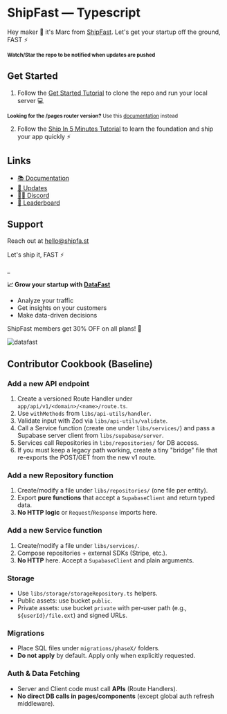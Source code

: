 # ShipFast — Typescript

Hey maker 👋 it's Marc from [ShipFast](https://shipfa.st/docs). Let's get your startup off the ground, FAST ⚡️

<sub>**Watch/Star the repo to be notified when updates are pushed**</sub>

## Get Started

1. Follow the [Get Started Tutorial](https://shipfa.st/docs) to clone the repo and run your local server 💻

<sub>**Looking for the /pages router version?** Use this [documentation](https://shipfa.st/docs-old) instead</sub>

2. Follow the [Ship In 5 Minutes Tutorial](https://shipfa.st/docs/tutorials/ship-in-5-minutes) to learn the foundation and ship your app quickly ⚡️

## Links

-   [📚 Documentation](https://shipfa.st/docs)
-   [📣 Updates](https://shipfast.beehiiv.com/)
-   [🧑‍💻 Discord](https://shipfa.st/dashboard)
-   [🥇 Leaderboard](https://shipfa.st/leaderboard)

## Support

Reach out at hello@shipfa.st

Let's ship it, FAST ⚡️

\_

**📈 Grow your startup with [DataFast](https://datafa.st?ref=shipfast_readme)**

-   Analyze your traffic
-   Get insights on your customers
-   Make data-driven decisions

ShipFast members get 30% OFF on all plans! 🎁

![datafast](https://github.com/user-attachments/assets/2a9710f8-9a39-4593-b4bf-9ee933529870)

## Contributor Cookbook (Baseline)

### Add a new API endpoint
1. Create a versioned Route Handler under `app/api/v1/<domain>/<name>/route.ts`.
2. Use `withMethods` from `libs/api-utils/handler`.
3. Validate input with Zod via `libs/api-utils/validate`.
4. Call a Service function (create one under `libs/services/`) and pass a Supabase server client from `libs/supabase/server`.
5. Services call Repositories in `libs/repositories/` for DB access.
6. If you must keep a legacy path working, create a tiny "bridge" file that re-exports the POST/GET from the new v1 route.

### Add a new Repository function
1. Create/modify a file under `libs/repositories/` (one file per entity).
2. Export **pure functions** that accept a `SupabaseClient` and return typed data.
3. **No HTTP logic** or `Request`/`Response` imports here.

### Add a new Service function
1. Create/modify a file under `libs/services/`.
2. Compose repositories + external SDKs (Stripe, etc.).
3. **No HTTP** here. Accept a `SupabaseClient` and plain arguments.

### Storage
- Use `libs/storage/storageRepository.ts` helpers.
- Public assets: use bucket `public`.
- Private assets: use bucket `private` with per-user path (e.g., `${userId}/file.ext`) and signed URLs.

### Migrations
- Place SQL files under `migrations/phaseX/` folders.
- **Do not apply** by default. Apply only when explicitly requested.

### Auth & Data Fetching
- Server and Client code must call **APIs** (Route Handlers).
- **No direct DB calls in pages/components** (except global auth refresh middleware).
